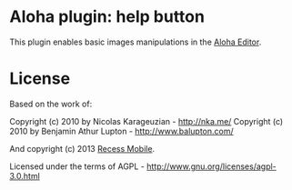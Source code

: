 Aloha plugin: help button
=========================

This plugin enables basic images manipulations in the [Aloha Editor](http://www.aloha-editor.org/).


License
=======

Based on the work of:

Copyright (c) 2010 by Nicolas Karageuzian - http://nka.me/
Copyright (c) 2010 by Benjamin Athur Lupton - http://www.balupton.com/

And copyright (c) 2013 [Recess Mobile](http://recess.im/).


Licensed under the terms of AGPL - http://www.gnu.org/licenses/agpl-3.0.html

